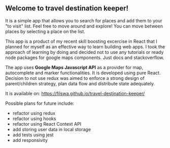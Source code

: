 ## Welcome to travel destination keeper!

It is a simple app that allows you to search for places and add them to your "to visit" list. Feel free to move around and explore! You can move between places by selecting a place on the list.

This app is a product of my recent skill boosting excercise in React that I planned for myself as an effective way to learn building web apps. I took the approach of learning by doing and decided not to use any tutorials or ready node packages for google maps components. Just docs and stackoverflow.

The app uses **Google Maps Javascript API** as a provider for map, autocomplete and marker functionalities. It is developed using pure React. Decision to not use redux was aimed to enforce a strong design of parent/children strategy, plan data flow and distribute state adequately.

It is available on: https://filswa.github.io/travel-destination-keeper/

Possible plans for future include:
- refactor using redux
- refactor using hooks
- refactor using React Context API
- add storing user data in local storage
- add tests using jest
- add responsivity
